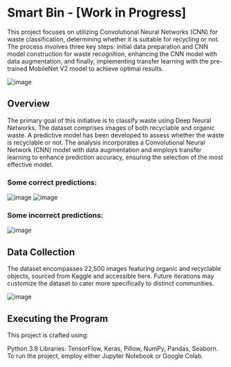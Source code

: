 # Smart Bin - [Work in Progress]
This project focuses on utilizing Convolutional Neural Networks (CNN) for waste classification, determining whether it is suitable for recycling or not. The process involves three key steps: initial data preparation and CNN model construction for waste recognition, enhancing the CNN model with data augmentation, and finally, implementing transfer learning with the pre-trained MobileNet V2 model to achieve optimal results.

![image](https://github.com/donaldheddesheimer/Smart-Bin/assets/119540065/3ee38c9e-36de-49c2-80df-b1c00b7e9915)


## Overview
The primary goal of this initiative is to classify waste using Deep Neural Networks. The dataset comprises images of both recyclable and organic waste. A predictive model has been developed to assess whether the waste is recyclable or not. The analysis incorporates a Convolutional Neural Network (CNN) model with data augmentation and employs transfer learning to enhance prediction accuracy, ensuring the selection of the most effective model.

### Some correct predictions:

![image](https://github.com/donaldheddesheimer/Smart-Bin/assets/119540065/3fef2f0c-2615-40f1-979f-e52da3c9808d)
![image](https://github.com/donaldheddesheimer/Smart-Bin/assets/119540065/08139702-da74-44da-844f-22e00ac0c6f8)


### Some incorrect predictions:

![image](https://github.com/donaldheddesheimer/Smart-Bin/assets/119540065/e4d0bd40-bf9a-405a-bfef-9d0c401c85d8)


## Data Collection
The dataset encompasses 22,500 images featuring organic and recyclable objects, sourced from Kaggle and accessible here.
Future iterations may customize the dataset to cater more specifically to distinct communities.

![image](https://github.com/donaldheddesheimer/Smart-Bin/assets/119540065/507846a0-24e9-4e08-a7fb-6cd55a4a5484)


## Executing the Program
This project is crafted using:

Python 3.8
Libraries: TensorFlow, Keras, Pillow, NumPy, Pandas, Seaborn.
To run the project, employ either Jupyter Notebook or Google Colab.

